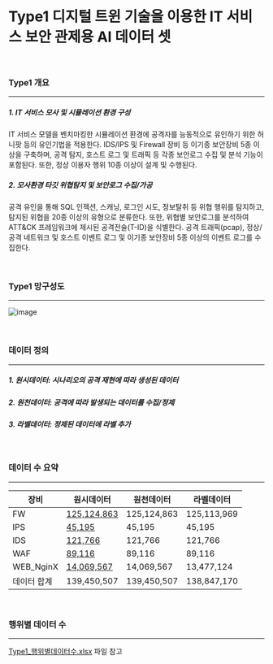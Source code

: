 # Type1 디지털 트윈 기술을 이용한 IT 서비스 보안 관제용 AI 데이터 셋

<br>

### Type1 개요
-----
##### 1. IT 서비스 모사 및 시뮬레이션 환경 구성
IT 서비스 모델을 벤치마킹한 시뮬레이션 환경에 공격자를 능동적으로 유인하기 위한 허니팟 등의 유인기법을 적용한다. IDS/IPS 및 Firewall 장비 등 이기종 보안장비 5종 이상을 구축하며, 공격 탐지, 호스트 로그 및 트래픽 등 각종 보안로그 수집 및 분석 기능이 포함된다. 또한, 정상 이용자 행위 10종 이상이 설계 및 수행된다.
##### 2. 모사환경 타깃 위협탐지 및 보안로그 수집/가공
공격 유인을 통해 SQL 인젝션, 스캐닝, 로그인 시도, 정보탈취 등 위협 행위를 탐지하고, 탐지된 위협을 20종 이상의 유형으로 분류한다. 또한, 위협별 보안로그를 분석하여 ATT&CK 프레임워크에 제시된 공격전술(T-ID)을 식별한다. 공격 트래픽(pcap), 정상/공격 네트워크 및 호스트 이벤트 로그 및 이기종 보안장비 5종 이상의 이벤트 로그를 수집한다.

<br>

### Type1 망구성도
-----
![image](https://user-images.githubusercontent.com/44902157/218399684-ab176b81-a5d3-4a6f-a275-35485f8cf18e.png)

<br>

### 데이터 정의
-----
##### 1. 원시데이터: 시나리오의 공격 재현에 따라 생성된 데이터
##### 2. 원천데이터: 공격에 따라 발생되는 데이터를 수집/정제
##### 3. 라벨데이터: 정제된 데이터에 라벨 추가

<br>

### 데이터 수 요약
-----
|장비|원시데이터|원천데이터|라벨데이터|
|------|------|------|------|
|FW|[125,124,863](https://github.com/choiwb/2022-KISA-Dataset/blob/d965c76df0ad9919549997b4176327e3aeef7a96/Type1/%EC%9B%90%EC%8B%9C%EB%8D%B0%EC%9D%B4%ED%84%B0/%EC%9E%A5%EB%B9%84%EB%B3%84/1-FW-RAW.csv)|125,124,863|125,113,969|
|IPS|[45,195](https://github.com/choiwb/2022-KISA-Dataset/blob/d965c76df0ad9919549997b4176327e3aeef7a96/Type1/%EC%9B%90%EC%8B%9C%EB%8D%B0%EC%9D%B4%ED%84%B0/%EC%9E%A5%EB%B9%84%EB%B3%84/1-IPS-RAW.csv)|45,195|45,195|
|IDS|[121,766](https://github.com/choiwb/2022-KISA-Dataset/blob/d965c76df0ad9919549997b4176327e3aeef7a96/Type1/%EC%9B%90%EC%8B%9C%EB%8D%B0%EC%9D%B4%ED%84%B0/%EC%9E%A5%EB%B9%84%EB%B3%84/1-IDS-RAW.csv)|121,766|121,766|
|WAF|[89,116](https://github.com/choiwb/2022-KISA-Dataset/blob/d965c76df0ad9919549997b4176327e3aeef7a96/Type1/%EC%9B%90%EC%8B%9C%EB%8D%B0%EC%9D%B4%ED%84%B0/%EC%9E%A5%EB%B9%84%EB%B3%84/1-WAF-RAW.csv)|89,116|89,116|
|WEB_NginX|[14,069,567](https://github.com/choiwb/2022-KISA-Dataset/blob/d965c76df0ad9919549997b4176327e3aeef7a96/Type1/%EC%9B%90%EC%8B%9C%EB%8D%B0%EC%9D%B4%ED%84%B0/%EC%9E%A5%EB%B9%84%EB%B3%84/1-WEB_NginX-RAW.csv)|14,069,567|13,477,124|
|데이터 합계|139,450,507|139,450,507|138,847,170|

<br>

### 행위별 데이터 수
-----
[Type1_행위별데이터수.xlsx](https://github.com/choiwb/2022-KISA-Dataset/blob/a20c783a8aa6566dbf7bf84db0b22a493722152f/Type1/Type1_%ED%96%89%EC%9C%84%EB%B3%84%EB%8D%B0%EC%9D%B4%ED%84%B0%EC%88%98.xlsx) 파일 참고
